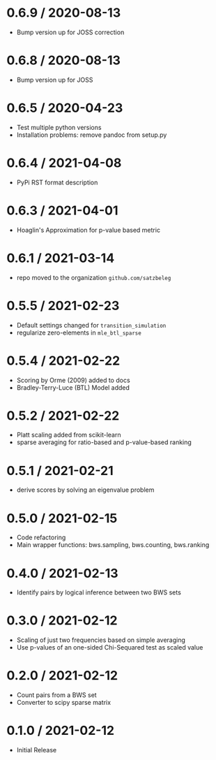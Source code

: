 # 0.6.9 / 2020-08-13

  * Bump version up for JOSS correction

# 0.6.8 / 2020-08-13

  * Bump version up for JOSS

# 0.6.5 / 2020-04-23

  * Test multiple python versions
  * Installation problems: remove pandoc from setup.py

# 0.6.4 / 2021-04-08

  * PyPi RST format description

# 0.6.3 / 2021-04-01

  * Hoaglin's Approximation for p-value based metric

# 0.6.1 / 2021-03-14

  * repo moved to the organization `github.com/satzbeleg`

# 0.5.5 / 2021-02-23

  * Default settings changed for `transition_simulation`
  * regularize zero-elements in `mle_btl_sparse`

# 0.5.4 / 2021-02-22

  * Scoring by Orme (2009) added to docs
  * Bradley-Terry-Luce (BTL) Model added

# 0.5.2 / 2021-02-22

  * Platt scaling added from scikit-learn
  * sparse averaging for ratio-based and p-value-based ranking

# 0.5.1 / 2021-02-21

  * derive scores by solving an eigenvalue problem

# 0.5.0 / 2021-02-15

  * Code refactoring
  * Main wrapper functions: bws.sampling, bws.counting, bws.ranking

# 0.4.0 / 2021-02-13

  * Identify pairs by logical inference between two BWS sets

# 0.3.0 / 2021-02-12

  * Scaling of just two frequencies based on simple averaging
  * Use p-values of an one-sided Chi-Sequared test as scaled value

# 0.2.0 / 2021-02-12

  * Count pairs from a BWS set
  * Converter to scipy sparse matrix

# 0.1.0 / 2021-02-12

  * Initial Release
